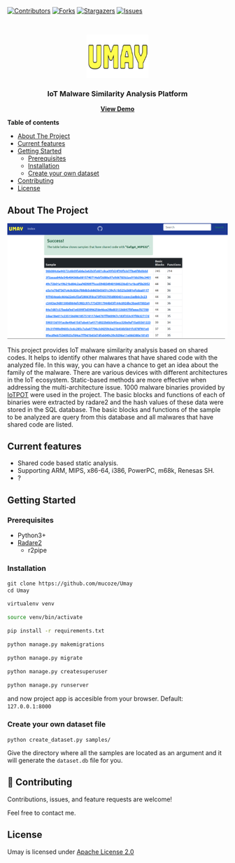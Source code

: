 [![Contributors][contributors-shield]][contributors-url]
[![Forks][forks-shield]][forks-url]
[![Stargazers][stars-shield]][stars-url]
[![Issues][issues-shield]][issues-url]


<br />
<p align="center">
  <a href="https://github.com/mucoze/Umay">
    <img src="static/img/logo.png" alt="Logo" width="140" height="100">
  </a>

  <h3 align="center">IoT Malware Similarity Analysis Platform</h3>

  <p align="center">
    <a href="#"><strong>View Demo</strong></a>
  </p>
</p>


**Table of contents**

- [About The Project](#about-the-project)
- [Current features](#current-features)
- [Getting Started](#getting-started)
  - [Prerequisites](#prerequisites)
  - [Installation](#installation)
  - [Create your own dataset](#create-your-own-dataset)
- [Contributing](#contributing)
- [License](#license)


## About The Project

![Umay](static/img/umay.png)

This project provides IoT malware similarity analysis based on shared codes. It helps to identify other malwares that have shared code with the analyzed file. In this way, you can have a chance to get an idea about the family of the malware. There are various devices with different architectures in the IoT ecosystem. Static-based methods are more effective when addressing the multi-architecture issue.
1000 malware binaries provided by [IoTPOT](https://sec.ynu.codes/iot/) were used in the project. The basic blocks and functions of each of binaries were extracted by radare2 and the hash values of these data were stored in the SQL database. The basic blocks and functions of the sample to be analyzed are query from this database and all malwares that have shared code are listed.


## Current features

- Shared code based static analysis.
- Supporting ARM, MIPS, x86-64, i386, PowerPC, m68k, Renesas SH.
- ?

## Getting Started

### Prerequisites
- Python3+
- [Radare2](https://github.com/radareorg/radare2)	
  - r2pipe

### Installation

```
git clone https://github.com/mucoze/Umay
cd Umay
```
```bash
virtualenv venv
```
```bash
source venv/bin/activate
```
```bash
pip install -r requirements.txt
```
```bash
python manage.py makemigrations
```
```bash
python manage.py migrate
```
```bash
python manage.py createsuperuser
```
```bash
python manage.py runserver
```

and now project app is accesible from your browser.
Default: `127.0.0.1:8000`


### Create your own dataset file

`python create_dataset.py samples/`

Give the directory where all the samples are located as an argument and it will generate the `dataset.db` file for you.



## 🤝 Contributing

Contributions, issues, and feature requests are welcome!

Feel free to contact me. 


## License
Umay is licensed under [Apache License 2.0](LICENSE)


[contributors-shield]: https://img.shields.io/github/contributors/mucoze/Umay.svg?style=for-the-badge
[contributors-url]: https://github.com/mucoze/Umay/graphs/contributors
[forks-shield]: https://img.shields.io/github/forks/mucoze/Umay.svg?style=for-the-badge
[forks-url]: https://github.com/mucoze/Umay/network/members
[stars-shield]: https://img.shields.io/github/stars/mucoze/Umay.svg?style=for-the-badge
[stars-url]: https://github.com/mucoze/Umay/stargazers
[issues-shield]: https://img.shields.io/github/issues/mucoze/Umay.svg?style=for-the-badge
[issues-url]: https://github.com/mucoze/Umay/issues
